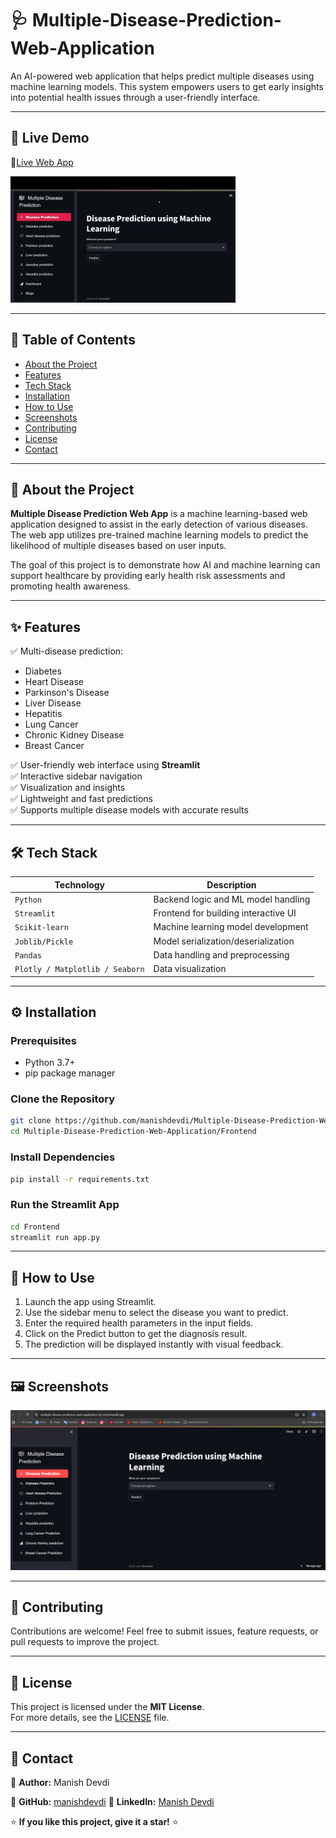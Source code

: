 # 🩺 Multiple-Disease-Prediction-Web-Application
  An AI-powered web application that helps predict multiple diseases using machine learning models. This system empowers users to get early insights into potential health issues through a user-friendly interface.

---

## 🚀 Live Demo
🔗[Live Web App](https://multiple-disease-prediction-web-application-by-md.streamlit.app/)

![Demo Preview](https://github.com/manishdevdi/Multiple-Disease-Prediction-Web-Application/blob/main/assets/Demo_Video_Short.gif?raw=true)

---

## 📖 Table of Contents
- [About the Project](#-about-the-project)
- [Features](#-features)
- [Tech Stack](#-tech-stack)
- [Installation](#-installation)
- [How to Use](#-how-to-use)
- [Screenshots](#screenshots)
- [Contributing](#-contributing)
- [License](#-license)
- [Contact](#-contact)

---

## 📝 About the Project

**Multiple Disease Prediction Web App** is a machine learning-based web application designed to assist in the early detection of various diseases. The web app utilizes pre-trained machine learning models to predict the likelihood of multiple diseases based on user inputs.

The goal of this project is to demonstrate how AI and machine learning can support healthcare by providing early health risk assessments and promoting health awareness.

---

## ✨ Features

✅ Multi-disease prediction:  
- Diabetes  
- Heart Disease  
- Parkinson's Disease  
- Liver Disease  
- Hepatitis  
- Lung Cancer  
- Chronic Kidney Disease  
- Breast Cancer

✅ User-friendly web interface using **Streamlit**  
✅ Interactive sidebar navigation  
✅ Visualization and insights  
✅ Lightweight and fast predictions  
✅ Supports multiple disease models with accurate results

---

## 🛠 Tech Stack


| Technology         | Description                              |
|--------------------|------------------------------------------|
| `Python`           | Backend logic and ML model handling      |
| `Streamlit`        | Frontend for building interactive UI     |
| `Scikit-learn`     | Machine learning model development       |
| `Joblib/Pickle`    | Model serialization/deserialization      |
| `Pandas`           | Data handling and preprocessing          |
| `Plotly / Matplotlib / Seaborn` | Data visualization         |


---

## ⚙ Installation


### Prerequisites
- Python 3.7+
- pip package manager

### Clone the Repository
```bash
git clone https://github.com/manishdevdi/Multiple-Disease-Prediction-Web-Application.git
cd Multiple-Disease-Prediction-Web-Application/Frontend
```

### Install Dependencies
```bash
pip install -r requirements.txt
```

### Run the Streamlit App
```bash
cd Frontend
streamlit run app.py
```

---

## 📲 How to Use
1. Launch the app using Streamlit.
2. Use the sidebar menu to select the disease you want to predict.
3. Enter the required health parameters in the input fields.
4. Click on the Predict button to get the diagnosis result.
5. The prediction will be displayed instantly with visual feedback.
   
---

## 🖼️ Screenshots

![Home Page](assets/homepage.png)

---

## 🤝 Contributing

Contributions are welcome! Feel free to submit issues, feature requests, or pull requests to improve the project.

---

## 📄 License

This project is licensed under the **MIT License**.  
For more details, see the [LICENSE](https://github.com/manishdevdi/Multiple-Disease-Prediction-Web-Application/blob/main/LICENSE) file.

---

## 📧 Contact  
📌 **Author:**  Manish Devdi   

📌 **GitHub:**  [manishdevdi](https://github.com/manishdevdi)              📌 **LinkedIn:** [Manish Devdi](https://www.linkedin.com/in/manish-devdi-63bb78234/)  

⭐ **If you like this project, give it a star!** ⭐  


